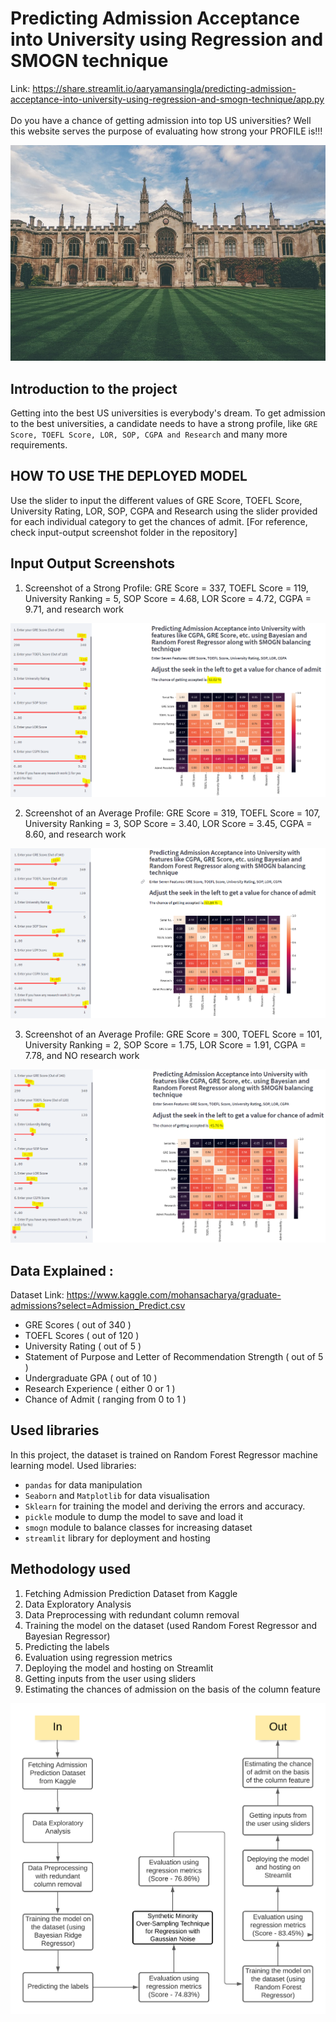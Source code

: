 # Predicting Admission Acceptance into University using Regression and SMOGN technique
Link: https://share.streamlit.io/aaryamansingla/predicting-admission-acceptance-into-university-using-regression-and-smogn-technique/app.py
<br><br>Do you have a chance of getting admission into top US universities? Well this website serves the purpose of evaluating how strong your PROFILE is!!!


![Gold](Images/cambridge.jfif)
## Introduction to the project
Getting into the best US universities is everybody's dream. To get admission to the best universities, a candidate needs to have a strong profile, like `GRE Score, TOEFL Score, LOR, SOP, CGPA and Research` and many more requirements. 

## HOW TO USE THE DEPLOYED MODEL
Use the slider to input the different values of GRE Score, TOEFL Score, University Rating, LOR, SOP, CGPA and Research using the slider provided for each individual category to get the chances of admit.
[For reference, check input-output screenshot folder in the repository]

## Input Output Screenshots

1. Screenshot of a Strong Profile: GRE Score = 337, TOEFL Score = 119, University Ranking = 5, SOP Score = 4.68, LOR Score = 4.72, CGPA = 9.71, and research work<br>

![Good](Input_Output_Screenshots/Instance_1_Strong_Profile.PNG)

2. Screenshot of an Average Profile: GRE Score = 319, TOEFL Score = 107, University Ranking = 3, SOP Score = 3.40, LOR Score = 3.45, CGPA = 8.60, and research work<br>

![Average](Input_Output_Screenshots/Instance_2_Average_Profile.PNG)

3. Screenshot of an Average Profile: GRE Score = 300, TOEFL Score = 101, University Ranking = 2, SOP Score = 1.75, LOR Score = 1.91, CGPA = 7.78, and NO research work<br>

![Poor](Input_Output_Screenshots/Instance_3_Poor_Profile.PNG)

## Data Explained :
Dataset Link: https://www.kaggle.com/mohansacharya/graduate-admissions?select=Admission_Predict.csv
* GRE Scores ( out of 340 )
* TOEFL Scores ( out of 120 )
* University Rating ( out of 5 )
* Statement of Purpose and Letter of Recommendation Strength ( out of 5 )
* Undergraduate GPA ( out of 10 )
* Research Experience ( either 0 or 1 )
* Chance of Admit ( ranging from 0 to 1 )

## Used libraries
In this project, the dataset is trained on Random Forest Regressor machine learning model. Used libraries:<br>
* `pandas` for data manipulation 
* `Seaborn` and `Matplotlib` for data visualisation
* `Sklearn` for training the model and deriving the errors and accuracy.
* `pickle` module to dump the model to save and load it
* `smogn` module to balance classes for increasing dataset
* `streamlit` library for deployment and hosting

## Methodology used
1. Fetching Admission Prediction Dataset from Kaggle
2. Data Exploratory Analysis
3. Data Preprocessing with redundant column removal
4. Training the model on the dataset (used Random Forest Regressor and Bayesian Regressor)
5. Predicting the labels
6. Evaluation using regression metrics 
7. Deploying the model and hosting on Streamlit
8. Getting inputs from the user using sliders
9. Estimating the chances of admission on the basis of the column feature

![Methology](Methology.png)


